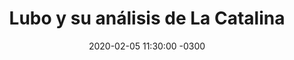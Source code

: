 ---
layout: post
category: Coqueto Escenario
date: 2020-02-05 11:30:00 -0300
title: Lubo y su análisis de La Catalina
image: https://oceano.uy/api/images/programas/Abrepalabra/844392671363218974982382502622274524282880n.jpg
summary: Lubo Adusto se metió de lleno en el carnaval y analizó parte del texto de Agarrate Catalina. ¿Qué le habrá parecido?
file: https://audios.oceanofm.com/programas/Abrepalabra/20-02-05coquetoescenario.mp3
duration: 29:14
oceanourl: https://oceano.uy/todopasa/coqueto-escenario/20754-lubo-y-su-analisis-de-la-catalina
---
